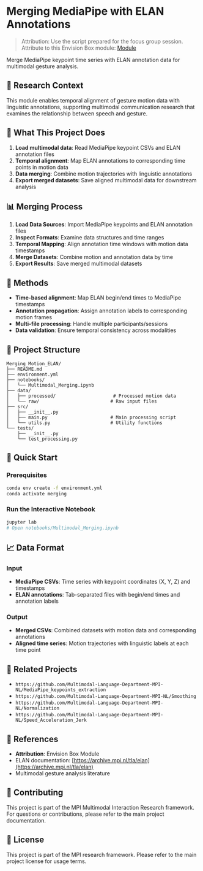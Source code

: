 # Merging MediaPipe with ELAN Annotations

> Attribution: Use the script prepared for the focus group session. Attribute to this Envision Box module: [Module](https://www.envisionbox.org/embedded_MergingMultimodal_inPython.html)

Merge MediaPipe keypoint time series with ELAN annotation data for multimodal gesture analysis.

## 🔬 Research Context

This module enables temporal alignment of gesture motion data with linguistic annotations, supporting multimodal communication research that examines the relationship between speech and gesture.

## 🎯 What This Project Does

1. **Load multimodal data**: Read MediaPipe keypoint CSVs and ELAN annotation files
2. **Temporal alignment**: Map ELAN annotations to corresponding time points in motion data
3. **Data merging**: Combine motion trajectories with linguistic annotations
4. **Export merged datasets**: Save aligned multimodal data for downstream analysis

## 📊 Merging Process

1. **Load Data Sources**: Import MediaPipe keypoints and ELAN annotation files
2. **Inspect Formats**: Examine data structures and time ranges
3. **Temporal Mapping**: Align annotation time windows with motion data timestamps
4. **Merge Datasets**: Combine motion and annotation data by time
5. **Export Results**: Save merged multimodal datasets

## 🔧 Methods

- **Time-based alignment**: Map ELAN begin/end times to MediaPipe timestamps
- **Annotation propagation**: Assign annotation labels to corresponding motion frames
- **Multi-file processing**: Handle multiple participants/sessions
- **Data validation**: Ensure temporal consistency across modalities

## 📁 Project Structure

```
Merging_Motion_ELAN/
├── README.md
├── environment.yml
├── notebooks/
│   └── Multimodal_Merging.ipynb
├── data/
│   ├── processed/                     # Processed motion data
│   └── raw/                          # Raw input files
├── src/
│   ├── __init__.py
│   ├── main.py                       # Main processing script
│   └── utils.py                      # Utility functions
└── tests/
    ├── __init__.py
    └── test_processing.py
```

## 🚀 Quick Start

### Prerequisites

```bash
conda env create -f environment.yml
conda activate merging
```

### Run the Interactive Notebook

```bash
jupyter lab
# Open notebooks/Multimodal_Merging.ipynb
```


## 📈 Data Format

### Input
- **MediaPipe CSVs**: Time series with keypoint coordinates (X, Y, Z) and timestamps
- **ELAN annotations**: Tab-separated files with begin/end times and annotation labels

### Output
- **Merged CSVs**: Combined datasets with motion data and corresponding annotations
- **Aligned time series**: Motion trajectories with linguistic labels at each time point

## 🔗 Related Projects

- `https://github.com/Multimodal-Language-Department-MPI-NL/MediaPipe_keypoints_extraction`
- `https://github.com/Multimodal-Language-Department-MPI-NL/Smoothing`
- `https://github.com/Multimodal-Language-Department-MPI-NL/Normalization`
- `https://github.com/Multimodal-Language-Department-MPI-NL/Speed_Acceleration_Jerk`

## 📖 References

- **Attribution**: Envision Box Module
- ELAN documentation: [https://archive.mpi.nl/tla/elan](https://archive.mpi.nl/tla/elan)
- Multimodal gesture analysis literature

## 🤝 Contributing

This project is part of the MPI Multimodal Interaction Research framework. For questions or contributions, please refer to the main project documentation.

## 📄 License

This project is part of the MPI research framework. Please refer to the main project license for usage terms.